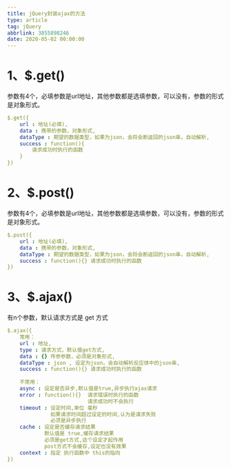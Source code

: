 ```yaml
---
title: jQuery封装ajax的方法
type: article
tag: jQuery
abbrlink: 3855898246
date: 2020-05-02 00:00:00
---
```


# 1、$.get()
参数有4个，必填参数是url地址，其他参数都是选填参数，可以没有，参数的形式是对象形式。

```yaml
$.get({
    url : 地址(必填),
    data : 携带的参数，对象形式,
    dataType : 期望的数据类型，如果为json，会将会断返回的json串，自动解析,
    success : function(){
       	请求成功时执行的函数
    }
})
```
# 2、$.post()
参数有4个，必填参数是url地址，其他参数都是选填参数，可以没有，参数的形式是对象形式。
```yaml
$.post({
    url : 地址(必填),
    data : 携带的参数，对象形式,
    dataType : 期望的数据类型，如果为json，会将会断返回的json串，自动解析,
    success : function(){} 请求成功时执行的函数
})
```
# 3、$.ajax()
有n个参数，默认请求方式是 get 方式

```yaml
$.ajax({
	常用：
    url : 地址,
    type : 请求方式，默认值get方式,
    data : {} 传参参数，必须是对象形式,
    dataType : json , 设定为json，会自动解析反应体中的json串,
    success : function(){} 请求成功时执行的函数
    
    不常用：
    async : 设定是否异步,默认值是true,异步执行ajax请求
    error : function(){}  请求错误时执行的函数
                          请求成功时不会执行
    timeout : 设定时间,单位 毫秒
              如果请求时间超过设定的时间,认为是请求失败
              必须是异步执行
    cache : 设定是否缓存请求结果
            默认值是 true,缓存请求结果
            必须是get方式,这个设定才起作用
            post方式不会缓存,设定也没有效果
	context : 指定 执行函数中 this的指向
})
```
